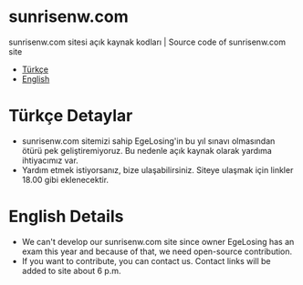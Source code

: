 # sunrisenw.com
sunrisenw.com sitesi açık kaynak kodları | Source code of sunrisenw.com site

- <a href="#tr">Türkçe</a>
- <a href="#en">English</a>

<h1 id="tr">Türkçe Detaylar</h1>

- sunrisenw.com sitemizi sahip EgeLosing'in bu yıl sınavı olmasından ötürü pek geliştiremiyoruz. Bu nedenle açık kaynak olarak yardıma ihtiyacımız var.
- Yardım etmek istiyorsanız, bize ulaşabilirsiniz. Siteye ulaşmak için linkler 18.00 gibi eklenecektir.

<h1 id="en">English Details</h1>

- We can't develop our sunrisenw.com site since owner EgeLosing has an exam this year and because of that, we need open-source contribution.
- If you want to contribute, you can contact us. Contact links will be added to site about 6 p.m.

